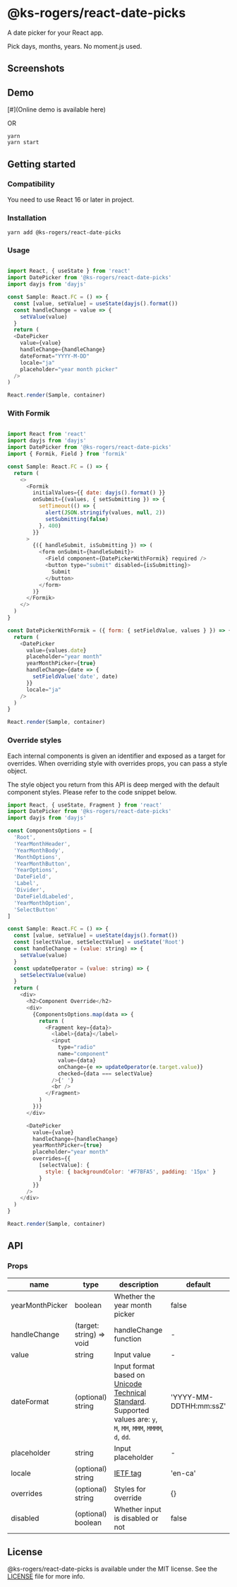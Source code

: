 # @ks-rogers/react-date-picks
A date picker for your React app.

Pick days, months, years.
No moment.js used.

## Screenshots


## Demo
[#](Online demo is available here)

OR

```
yarn
yarn start
```

## Getting started

### Compatibility

You need to use React 16 or later in project.

### Installation

```
yarn add @ks-rogers/react-date-picks
```

### Usage


```js

import React, { useState } from 'react'
import DatePicker from '@ks-rogers/react-date-picks'
import dayjs from 'dayjs'

const Sample: React.FC = () => {
  const [value, setValue] = useState(dayjs().format())
  const handleChange = value => {
    setValue(value)
  }
  return (
  <DatePicker
    value={value}
    handleChange={handleChange}
    dateFormat="YYYY-M-DD"
    locale="ja"
    placeholder="year month picker"
  />
)

React.render(Sample, container)
```

### With Formik

```js

import React from 'react'
import dayjs from 'dayjs'
import DatePicker from '@ks-rogers/react-date-picks'
import { Formik, Field } from 'formik'

const Sample: React.FC = () => {
  return (
    <>
      <Formik
        initialValues={{ date: dayjs().format() }}
        onSubmit={(values, { setSubmitting }) => {
          setTimeout(() => {
            alert(JSON.stringify(values, null, 2))
            setSubmitting(false)
          }, 400)
        }}
      >
        {({ handleSubmit, isSubmitting }) => (
          <form onSubmit={handleSubmit}>
            <Field component={DatePickerWithFormik} required />
            <button type="submit" disabled={isSubmitting}>
              Submit
            </button>
          </form>
        )}
      </Formik>
    </>
  )
}

const DatePickerWithFormik = ({ form: { setFieldValue, values } }) => {
  return (
    <DatePicker
      value={values.date}
      placeholder="year month"
      yearMonthPicker={true}
      handleChange={date => {
        setFieldValue('date', date)
      }}
      locale="ja"
    />
  )
}

React.render(Sample, container)
```


### Override styles

Each internal components is given an identifier and exposed as a target for overrides.
When overriding style with overrides props, you can pass a style object.

The style object you return from this API is deep merged with the default component styles.
Please refer to the code snippet below.

```js
import React, { useState, Fragment } from 'react'
import DatePicker from '@ks-rogers/react-date-picks'
import dayjs from 'dayjs'

const ComponentsOptions = [
  'Root',
  'YearMonthHeader',
  'YearMonthBody',
  'MonthOptions',
  'YearMonthButton',
  'YearOptions',
  'DateField',
  'Label',
  'Divider',
  'DateFieldLabeled',
  'YearMonthOption',
  'SelectButton'
]

const Sample: React.FC = () => {
  const [value, setValue] = useState(dayjs().format())
  const [selectValue, setSelectValue] = useState('Root')
  const handleChange = (value: string) => {
    setValue(value)
  }
  const updateOperator = (value: string) => {
    setSelectValue(value)
  }
  return (
    <div>
      <h2>Component Override</h2>
      <div>
        {ComponentsOptions.map(data => {
          return (
            <Fragment key={data}>
              <label>{data}</label>
              <input
                type="radio"
                name="component"
                value={data}
                onChange={e => updateOperator(e.target.value)}
                checked={data === selectValue}
              />{' '}
              <br />
            </Fragment>
          )
        })}
      </div>

      <DatePicker
        value={value}
        handleChange={handleChange}
        yearMonthPicker={true}
        placeholder="year month"
        overrides={{
          [selectValue]: {
            style: { backgroundColor: '#F7BFA5', padding: '15px' }
          }
        }}
      />
    </div>
  )
}

React.render(Sample, container)
```

## API

### Props

| name     | type    | description     | default  |
|----------|-------|----------|--------------|
|yearMonthPicker | boolean |  Whether the year month picker | false |
|handleChange | (target: string) => void | handleChange function | - |
|value | string | Input value | - |
|dateFormat | (optional) string | Input format based on [Unicode Technical Standard](https://www.unicode.org/reports/tr35/tr35-dates.html#Date_Field_Symbol_Table). Supported values are: `y`, `M`, `MM`, `MMM`, `MMMM`, `d`, `dd`. | 'YYYY-MM-DDTHH:mm:ssZ' |
|placeholder | string | Input placeholder | - |
|locale | (optional) string | [IETF tag](https://en.wikipedia.org/wiki/IETF_language_tag) | 'en-ca' |
|overrides | (optional) string | Styles for override | {} |
|disabled | (optional) boolean | Whether input is disabled or not | false |

## License

@ks-rogers/react-date-picks is available under the MIT license. See the [LICENSE](./LICENSE.md) file for more info.

